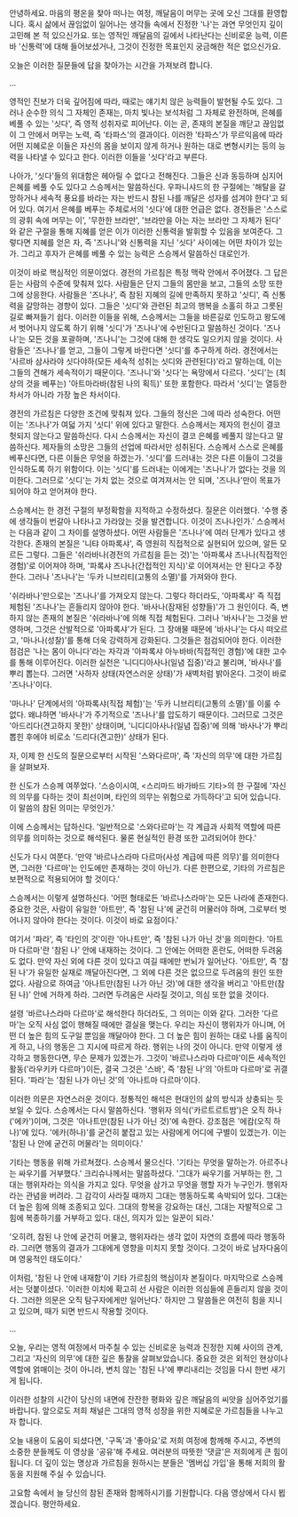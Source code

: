안녕하세요. 마음의 평온을 찾아 떠나는 여정, 깨달음이 머무는 곳에 오신 그대를 환영합니다.
혹시 삶에서 끊임없이 일어나는 생각들 속에서 진정한 '나'는 과연 무엇인지 깊이 고민해 본 적 있으신가요. 또는 영적인 깨달음의 길에서 나타난다는 신비로운 능력, 이른바 '신통력'에 대해 들어보셨거나, 그것이 진정한 목표인지 궁금해한 적은 없으신가요.

오늘은 이러한 질문들에 답을 찾아가는 시간을 가져보려 합니다.

...

영적인 진보가 더욱 깊어짐에 따라, 때로는 얘기치 않은 능력들이 발현될 수도 있다. 그러나 순수한 의식 그 자체인 존재는, 마치 빛나는 보석처럼 그 자체로 완전하며, 은혜를 베풀 수 있는 '싯다', 즉 영적 성취자로 피어난다.
이는 곧, 존재의 본질을 깨닫고 끊임없이 그 안에서 머무는 노력, 즉 '타파스'의 결과이다. 이러한 '타파스'가 무르익음에 따라 어떤 지혜로운 이들은 자신의 몸을 보이지 않게 하거나 원하는 대로 변형시키는 등의 능력을 나타낼 수 있다고 한다. 이러한 이들을 '싯다'라고 부른다.

나아가, '싯다'들의 위대함은 헤아릴 수 없다고 전해진다. 그들은 신과 동등하며 심지어 은혜를 베풀 수도 있다고 스승께서는 말씀하신다. 우파니샤드의 한 구절에는 '해탈을 갈망하거나 세속적 풍요를 바라는 자는 반드시 참된 나를 깨달은 성자를 섬겨야 한다'고 되어 있다. 여기서 은혜를 베푸는 주체로서의 '싯다'에 대한 언급은 없다. 경전들은 '스스로의 광휘 속에 머무는 이', '무한한 브라만', '브라만을 아는 자는 브라만 그 자체가 된다' 와 같은 구절을 통해 지혜를 얻은 이가 이러한 신통력을 발휘할 수 있음을 보여준다. 그렇다면 지혜를 얻은 자, 즉 '즈나니'와 신통력을 지닌 '싯다' 사이에는 어떤 차이가 있는가. 그리고 후자가 은혜를 베풀 수 있는 능력은 스승께서 말씀하신 대로인가.

이것이 바로 핵심적인 의문이었다. 경전의 가르침은 특정 맥락 안에서 주어졌다. 그 답은 듣는 사람의 수준에 맞춰져 있다. 사람들은 단지 그들의 몸만을 보고, 그들의 소망 또한 그에 상응한다. 사람들은 '즈나나', 즉 참된 지혜의 길에 만족하지 못하고 '싯디', 즉 신통력을 갈망하는 경향이 있다. 그들은 '싯디'와 관련된 최고의 행복을 소홀히 하고 그릇된 길로 빠져들기 쉽다. 이러한 이들을 위해, 스승께서는 그들을 바른길로 인도하고 왕도에서 벗어나지 않도록 하기 위해 '싯디'가 '즈나나'에 수반된다고 말씀하신 것이다. '즈나나'는 모든 것을 포괄하며, '즈나니'는 그것에 대해 한 생각도 일으키지 않을 것이다. 사람들은 '즈나나'를 얻고, 그들이 그렇게 바란다면 '싯디'를 추구하게 하라. 경전에서는 '사르바 삼사라야 싯다야하(모든 세속적 성취는 싯디와 관련된다)'라고 말하는데, 이는 그들의 견해가 세속적이기 때문이다. '즈나니'와 '싯다'는 욕망에서 다르다. '싯디'는 (최상의 것을 베푸는) '아트마라바(참된 나의 획득)' 또한 포함한다. 따라서 '싯디'는 열등한 차서가 아니라 가장 높은 차서이다.

경전의 가르침은 다양한 조건에 맞춰져 있다. 그들의 정신은 그에 따라 성숙한다. 어떤 이는 '즈나나'가 여덟 가지 '싯디' 위에 있다고 말한다. 스승께서는 제자의 헌신이 결코 헛되지 않는다고 말씀하신다. 다시 스승께서는 자신이 결코 은혜를 베풀지 않는다고 말씀하신다. 제자들의 소망은 그들의 선업에 따라서만 성취된다. 스승께서 스스로 은혜를 베푸신다면, 다른 이들은 무엇을 하겠는가. '싯디'를 드러내는 것은 다른 이들이 그것을 인식하도록 하기 위함이다. 이는 '싯디'를 드러내는 이에게는 '즈나나'가 없다는 것을 의미한다. 그러므로 '싯디'는 가치 없는 것으로 여겨져서는 안 되며, '즈나나'만이 목표가 되어야 하고 얻어져야 한다.

스승께서는 한 경전 구절의 부정확함을 지적하고 수정하셨다. 질문은 이러했다. '수행 중에 생각들이 번갈아 나타나고 가라앉는 것을 발견합니다. 이것이 즈나나인가.' 스승께서는 다음과 같이 그 차이를 설명하셨다.
어떤 사람들은 '즈나나'에 여러 단계가 있다고 생각한다. 존재의 본질은 '니탸 아파록샤', 즉 영원히 직접적으로 실현되어 있으며, 알든 모르든 그렇다. 그들은 '쉬라바나(경전의 가르침을 듣는 것)'는 '아파록샤 즈나나(직접적인 경험)'로 이어져야 하며, '파록샤 즈나나(간접적인 지식)'로 이어져서는 안 된다고 주장한다. 그러나 '즈나나'는 '두카 니브리티(고통의 소멸)'를 가져와야 한다.

'쉬라바나'만으로는 '즈나나'를 가져오지 않는다. 그렇다 하더라도, '아파록샤' 즉 직접 체험된 '즈나나'는 흔들리지 않아야 한다. '바사나(잠재된 성향들)'가 그 원인이다. 즉, 변하지 않는 존재의 본질은 '쉬라바나'에 의해 직접 체험된다. 그러나 '바사나'는 그것을 반영하며, 그것은 산발적으로 '아파록샤'가 된다. 그 장애물 때문에 '바사나'는 다시 떠오르고, '마나나(성찰)'를 통해 더욱 강력하게 강화된다. 그것들은 점검되어야 한다. 이러한 점검은 '나는 몸이 아니다'라는 자각과 '아파록샤 아누바바(직접적인 경험)'에 대한 고수를 통해 이루어진다. 이러한 실천은 '니디디아사나(일념 집중)'라고 불리며, '바사나'를 뿌리 뽑는다. 그러면 '사하자 상태(자연스러운 상태)'가 새벽처럼 밝아온다. 그것이 바로 '즈나나'이다.

'마나나' 단계에서의 '아파록샤(직접 체험)'는 '두카 니브리티(고통의 소멸)'를 이룰 수 없다. 왜냐하면 '바사나'가 주기적으로 '즈나나'를 압도하기 때문이다. 그러므로 그것은 '아드리다(견고하지 못한)' 상태이며, '니디디아사나(일념 집중)'에 의해 '바사나'가 뿌리 뽑힌 후에야 비로소 '드리다(견고한)' 상태가 된다.

자, 이제 한 신도의 질문으로부터 시작된 '스와다르마', 즉 '자신의 의무'에 대한 가르침을 살펴보자.

한 신도가 스승께 여쭈었다. '스승이시여, <스리마드 바가바드 기타>의 한 구절에 '자신의 의무를 다하는 것이 최선이며, 타인의 의무는 위험으로 가득하다'고 되어 있습니다. 이 말씀의 참된 의미는 무엇인가.'

이에 스승께서는 답하신다.
'일반적으로 '스와다르마'는 각 계급과 사회적 역할에 따른 의무를 의미하는 것으로 해석된다. 물론 현실적인 환경 또한 고려되어야 한다.'

신도가 다시 여쭌다. '만약 '바르나스라마 다르마(사성 계급에 따른 의무)'를 의미한다면, 그러한 '다르마'는 인도에만 존재하는 것이 아닌가. 다른 한편으로, 기타의 가르침은 보편적으로 적용되어야 할 것이다.'

스승께서는 이렇게 설명하신다.
'어떤 형태로든 '바르나스라마'는 모든 나라에 존재한다. 중요한 것은, 사람이 유일한 '아트만', 즉 '참된 나'에 굳건히 머물러야 하며, 그로부터 벗어나지 않아야 한다는 것이다. 이것이 바로 요점이다.'

여기서 '파라', 즉 '타인의 것'이란 '아나트만', 즉 '참된 나가 아닌 것'을 의미한다.
'아트마 다르마'란 '참된 나' 안에 내재하는 것이다. 그 안에는 어떠한 혼란도, 어떠한 두려움도 없다. 만약 자신 외에 다른 것이 있다고 여길 때에만 번뇌가 일어난다. '아트만', 즉 '참된 나'가 유일한 실재로 깨달아진다면, 그 외에 다른 것은 없으므로 두려움의 원인 또한 없다. 사람으로 하여금 '아나트만(참된 나가 아닌 것)'에 대한 생각을 버리고 '아트만(참된 나)' 안에 거하게 하라. 그러면 두려움은 사라질 것이고, 의심 또한 없을 것이다.

설령 '바르나스라마 다르마'로 해석한다 하더라도, 그 의미는 이와 같다. 그러한 '다르마'는 오직 사심 없이 행해질 때에만 결실을 맺는다. 우리는 자신이 행위자가 아니며, 어떤 더 높은 힘의 도구일 뿐임을 깨달아야 한다. 그 더 높은 힘이 원하는 대로 나를 움직이게 하고, 나의 행동은 그 지시에 따르게 하라. 행위는 나의 것이 아니다. 만약 이렇게 생각하고 행동한다면, 무슨 문제가 있겠는가. 그것이 '바르나스라마 다르마'이든 세속적인 활동('라우키카 다르마')이든, 결국 그것은 '스바', 즉 '참된 나'의 '아트마 다르마'로 귀결된다. '파라'는 '참된 나가 아닌 것'의 '아나트마 다르마'이다.

이러한 의문은 자연스러운 것이다. 정통적인 해석은 현대인의 삶의 방식과 상충되는 듯 보일 수 있다.
스승께서는 다시 말씀하신다. '행위자 의식('카르트르트밤')은 오직 하나('에카')이며, 그것은 '아나트만(참된 나가 아닌 것)'에 속한다. 강조점은 '에캄(오직 하나)'에 있다. '에카(하나)'를 굳건히 붙잡고 있는 사람에게 어디에 구별이 있겠는가. 이는 '참된 나 안에 굳건히 머물라'는 의미이다.'

기타는 행동을 위해 가르쳐졌다.
스승께서 물으신다. '기타는 무엇을 말하는가. 아르주나는 싸우기를 거부했다.'
크리슈나께서는 말씀하셨다. '그대가 싸우기를 거부하는 한, 그대는 행위자라는 의식을 가지고 있다. 무엇을 삼가고 무엇을 행할 자가 누구인가. 행위자라는 관념을 버려라. 그 감각이 사라질 때까지 그대는 행동하도록 속박되어 있다. 그대는 더 높은 힘에 의해 조종되고 있다. 그대의 항복을 강요하는 대신, 그대는 자발적으로 그 힘에 복종하기를 거부하고 있다. 대신, 의지가 있는 일꾼이 되라.'

'오히려, 참된 나 안에 굳건히 머물고, 행위자라는 생각 없이 자연의 흐름에 따라 행동하라. 그러면 행동의 결과가 그대에게 영향을 미치지 못할 것이다. 그것이 바로 남자다움이며 영웅적인 태도이다.'

이처럼, '참된 나 안에 내재함'이 기타 가르침의 핵심이자 본질이다. 마지막으로 스승께서는 덧붙이셨다. '이러한 이치에 확고히 선 사람은 이러한 의심들에 흔들리지 않을 것이다. 그러한 의문은 오직 탐구자에게만 일어난다.'
하지만 그 말씀들은 여전히 힘을 지니고 있으며, 때가 되면 반드시 작용할 것이다.

...

오늘, 우리는 영적 여정에서 마주칠 수 있는 신비로운 능력과 진정한 지혜 사이의 관계, 그리고 '자신의 의무'에 대한 깊은 통찰을 살펴보았습니다. 중요한 것은 외적인 현상이나 역할에 얽매이는 것이 아니라, 변치 않는 '참된 나'에 뿌리내리는 것임을 다시 한번 새기게 됩니다.

이러한 성찰의 시간이 당신의 내면에 잔잔한 평화와 깊은 깨달음의 씨앗을 심어주었기를 바랍니다. 앞으로도 저희 채널은 그대의 영적 성장을 위한 지혜로운 가르침들을 나누고자 합니다.

오늘 내용이 도움이 되셨다면, '구독'과 '좋아요'로 저희 여정에 함께해 주시고, 주변의 소중한 분들께도 이 영상을 '공유'해 주세요. 여러분의 따뜻한 '댓글'은 저희에게 큰 힘이 됩니다. 더 깊이 있는 명상과 가르침을 원하시는 분들은 '멤버십 가입'을 통해 저희의 활동을 지원해 주실 수 있습니다.

고요함 속에서 늘 당신의 참된 존재와 함께하시기를 기원합니다. 다음 영상에서 다시 뵙겠습니다. 평안하세요.